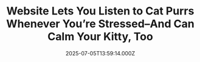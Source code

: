 ---
title: "Website Lets You Listen to Cat Purrs Whenever You’re Stressed–And Can Calm Your Kitty, Too"
date: 2025-07-05T13:59:14.000Z
category: Human Kindness
externalLink: "https://www.goodnewsnetwork.org/website-lets-you-listen-to-cat-purrs-whenever-youre-stressed-and-it-can-calm-your-kitty-too/"
image: ""
excerpt: "A website has designed an artificial purr-engine that plays customizable cat purring sounds to calm you or your kitty during moments of turmoil. We can’t always have a purring lap cat with us, but Purrli.com is a good, dare we say, purrfect solution. “The internet has a cat” says Purrli.com. Visitors can start a purring […] The post Website Lets…"
---